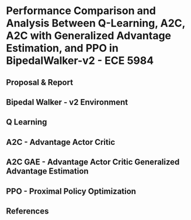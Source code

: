 # Performance Comparison and Analysis Between Q-Learning, A2C, A2C with Generalized Advantage Estimation, and PPO in BipedalWalker-v2 - ECE 5984

## Proposal & Report

## Bipedal Walker - v2 Environment

## Q Learning

## A2C - Advantage Actor Critic

## A2C GAE - Advantage Actor Critic Generalized Advantage Estimation

## PPO - Proximal Policy Optimization

## References
